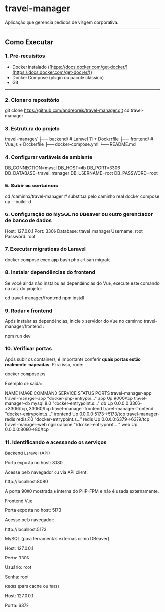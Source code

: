 # travel-manager
Aplicação que gerencia pedidos de viagem corporativa.

---

## Como Executar

### 1. Pré-requisitos

- Docker instalado ([https://docs.docker.com/get-docker/](https://docs.docker.com/get-docker/))
- Docker Compose (plugin ou pacote clássico)
- Git

---

### 2. Clonar o repositório

git clone https://github.com/andreoreis/travel-manager.git
cd travel-manager

### 3. Estrutura do projeto

travel-manager/
├── backend/        # Laravel 11 + Dockerfile
├── frontend/       # Vue.js + Dockerfile
├── docker-compose.yml
└── README.md

### 4. Configurar variáveis de ambiente

DB_CONNECTION=mysql
DB_HOST=db
DB_PORT=3306
DB_DATABASE=travel_manager
DB_USERNAME=root
DB_PASSWORD=root

### 5. Subir os containers

cd /caminho/travel-manager  # substitua pelo caminho real
docker compose up --build -d

### 6. Configuração do MySQL no DBeaver ou outro gerenciador de banco de dados

Host: 127.0.0.1
Port: 3306
Database: travel_manager
Username: root
Password: root

### 7. Executar migrations do Laravel

docker compose exec app bash
php artisan migrate

### 8. Instalar dependências do frontend

Se você ainda não instalou as dependências do Vue, execute este comando na raiz do projeto:

cd travel-manager/frontend 
npm install

### 9. Rodar o frontend

Após instalar as dependências, inicie o servidor do Vue no caminho travel-manager/frontend :

npm run dev

### 10. Verificar portas

Após subir os containers, é importante conferir **quais portas estão realmente mapeadas**. Para isso, rode:

docker compose ps

Exemplo de saída:

NAME                      IMAGE                     COMMAND                  SERVICE    STATUS         PORTS
travel-manager-app        travel-manager-app        "docker-php-entrypoi…"   app        Up             9000/tcp
travel-manager-db         mysql:8.0                 "docker-entrypoint.s…"   db         Up             0.0.0.0:3306->3306/tcp, 33060/tcp
travel-manager-frontend   travel-manager-frontend   "docker-entrypoint.s…"   frontend   Up             0.0.0.0:5173->5173/tcp
travel-manager-redis      redis:7.0                 "docker-entrypoint.s…"   redis      Up             0.0.0.0:6379->6379/tcp
travel-manager-web        nginx:alpine              "/docker-entrypoint.…"   web        Up             0.0.0.0:8080->80/tcp


### 11. Identificando e acessando os serviços

Backend Laravel (API)

Porta exposta no host: 8080

Acesse pelo navegador ou via API client:

http://localhost:8080


A porta 9000 mostrada é interna do PHP-FPM e não é usada externamente.

Frontend Vue

Porta exposta no host: 5173

Acesse pelo navegador:

http://localhost:5173


MySQL (para ferramentas externas como DBeaver)

Host: 127.0.0.1

Porta: 3306

Usuário: root

Senha: root

Redis (para cache ou filas)

Host: 127.0.0.1

Porta: 6379